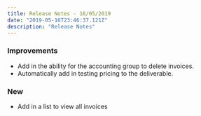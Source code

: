 ```yaml
---
title: Release Notes - 16/05/2019
date: "2019-05-16T23:46:37.121Z"
description: "Release Notes"
---
```


### Improvements

- Add in the ability for the accounting group to delete invoices.
- Automatically add in testing pricing to the deliverable.

### New

- Add in a list to view all invoices

